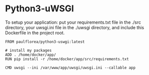 # Python3-uWSGI

To setup your application: put your requirements.txt file in the ./src directory, your uwsgi.ini file in the ./uwsgi directory, and include this Dockerfile in the project root.


```
FROM paulflorea/python3-uswgi:latest

# install my packages
ADD . /home/docker/app/
RUN pip install -r /home/docker/app/src/requirements.txt

CMD uwsgi --ini /var/www/app/uwsgi/uwsgi.ini --callable app
```
